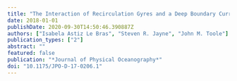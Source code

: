 ```yaml
---
title: "The Interaction of Recirculation Gyres and a Deep Boundary Current"
date: 2018-01-01
publishDate: 2020-09-30T14:50:46.390887Z
authors: ["Isabela Astiz Le Bras", "Steven R. Jayne", "John M. Toole"]
publication_types: ["2"]
abstract: ""
featured: false
publication: "*Journal of Physical Oceanography*"
doi: "10.1175/JPO-D-17-0206.1"
---
```


